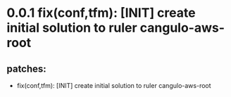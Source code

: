 # 0.0.1 fix(conf,tfm): [INIT] create initial solution to ruler cangulo-aws-root

## patches:
* fix(conf,tfm): [INIT] create initial solution to ruler cangulo-aws-root

